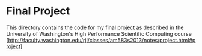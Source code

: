 # Final Project

This directory contains the code for my final project as described in the University of Washington's High Performance Scientific Computing course [http://faculty.washington.edu/rjl/classes/am583s2013/notes/project.html#project]

 
